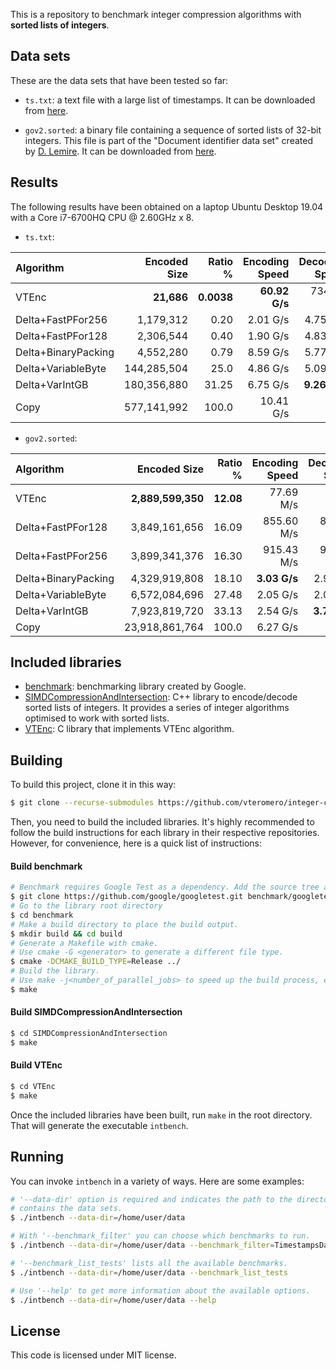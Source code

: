 This is a repository to benchmark integer compression algorithms with **sorted lists of integers**.

## Data sets

These are the data sets that have been tested so far:

* `ts.txt`: a text file with a large list of timestamps. It can be downloaded from [here](https://github.com/zentures/encoding/tree/master/benchmark/data).

* `gov2.sorted`: a binary file containing a sequence of sorted lists of 32-bit integers. This file is part of the "Document identifier data set" created by [D. Lemire](https://lemire.me/en/). It can be downloaded from [here](https://lemire.me/data/integercompression2014.html).

## Results

The following results have been obtained on a laptop Ubuntu Desktop 19.04 with a Core i7-6700HQ CPU @ 2.60GHz x 8.

* `ts.txt`:

| Algorithm          |Encoded Size|Ratio %    |Encoding Speed |Decoding Speed|
|:-------------------|-----------:|----------:|--------------:|-------------:|
| VTEnc              |  **21,686**| **0.0038**|  **60.92 G/s**|    734.54 M/s|
| Delta+FastPFor256  |   1,179,312|       0.20|       2.01 G/s|      4.75 G/s|
| Delta+FastPFor128  |   2,306,544|       0.40|       1.90 G/s|      4.83 G/s|
| Delta+BinaryPacking|   4,552,280|       0.79|       8.59 G/s|      5.77 G/s|
| Delta+VariableByte | 144,285,504|       25.0|       4.86 G/s|      5.09 G/s|
| Delta+VarIntGB     | 180,356,880|      31.25|       6.75 G/s|  **9.26 G/s**|
| Copy               | 577,141,992|      100.0|      10.41 G/s|       -      |

* `gov2.sorted`:

| Algorithm          |Encoded Size     |Ratio %  |Encoding Speed|Decoding Speed|
|:-------------------|----------------:|--------:|-------------:|-------------:|
| VTEnc              |**2,889,599,350**|**12.08**|     77.69 M/s|     69.08 M/s|
| Delta+FastPFor128  |    3,849,161,656|    16.09|    855.60 M/s|    850.43 M/s|
| Delta+FastPFor256  |    3,899,341,376|    16.30|    915.43 M/s|    916.01 M/s|
| Delta+BinaryPacking|    4,329,919,808|    18.10|  **3.03 G/s**|      2.94 G/s|
| Delta+VariableByte |    6,572,084,696|    27.48|      2.05 G/s|      2.09 G/s|
| Delta+VarIntGB     |    7,923,819,720|    33.13|      2.54 G/s|  **3.73 G/s**|
| Copy               |   23,918,861,764|    100.0|      6.27 G/s|       -      |

## Included libraries

* [benchmark](https://github.com/google/benchmark): benchmarking library created by Google.
* [SIMDCompressionAndIntersection](https://github.com/lemire/SIMDCompressionAndIntersection): C++ library to encode/decode sorted lists of integers. It provides a series of integer algorithms optimised to work with sorted lists.
* [VTEnc](https://github.com/vteromero/VTEnc): C library that implements VTEnc algorithm.

## Building

To build this project, clone it in this way:

```bash
$ git clone --recurse-submodules https://github.com/vteromero/integer-compression-benchmarks
```

Then, you need to build the included libraries. It's highly recommended to follow the build instructions for each library in their respective repositories. However, for convenience, here is a quick list of instructions:

#### Build benchmark

```bash
# Benchmark requires Google Test as a dependency. Add the source tree as a subdirectory.
$ git clone https://github.com/google/googletest.git benchmark/googletest
# Go to the library root directory
$ cd benchmark
# Make a build directory to place the build output.
$ mkdir build && cd build
# Generate a Makefile with cmake.
# Use cmake -G <generator> to generate a different file type.
$ cmake -DCMAKE_BUILD_TYPE=Release ../
# Build the library.
# Use make -j<number_of_parallel_jobs> to speed up the build process, e.g. make -j8 .
$ make
```

#### Build SIMDCompressionAndIntersection

```bash
$ cd SIMDCompressionAndIntersection
$ make
```

#### Build VTEnc

```bash
$ cd VTEnc
$ make
```

Once the included libraries have been built, run `make` in the root directory. That will generate the executable `intbench`.

## Running

You can invoke `intbench` in a variety of ways. Here are some examples:

```bash
# '--data-dir' option is required and indicates the path to the directory that
# contains the data sets.
$ ./intbench --data-dir=/home/user/data

# With '--benchmark_filter' you can choose which benchmarks to run.
$ ./intbench --data-dir=/home/user/data --benchmark_filter=TimestampsDataSet

# '--benchmark_list_tests' lists all the available benchmarks.
$ ./intbench --data-dir=/home/user/data --benchmark_list_tests

# Use '--help' to get more information about the available options.
$ ./intbench --data-dir=/home/user/data --help
```

## License

This code is licensed under MIT license.
